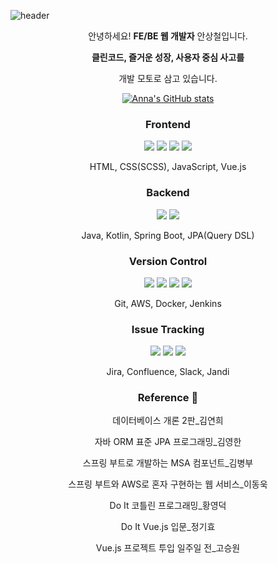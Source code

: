 ![header](https://capsule-render.vercel.app/api?type=Soft&color=E34F26&height=300&section=header&text=DevAnna9408&fontSize=90&fontColor=ffffff)

<div align=center>
  
안녕하세요! <strong>FE/BE 웹 개발자</strong> 안상철입니다. 
 
<strong>클린코드, 즐거운 성장, 사용자 중심 사고를</strong> 
 
개발 모토로 삼고 있습니다.

  [![Anna's GitHub stats](https://github-readme-stats.vercel.app/api?username=DevAnna9408&theme=codeSTACKr)](https://github.com/anuraghazra/github-readme-stats)
<!--   [![Top Langs](https://github-readme-stats.vercel.app/api/top-langs/?username=DevAnna9408&layout=compact)](https://github.com/anuraghazra/github-readme-stats)
   -->
  ### Frontend
<img src="https://img.shields.io/badge/HTML5-E34F26?style=flat-square&logo=HTML5&logoColor=white"/></a>
<img src="https://img.shields.io/badge/CSS3-1572B6?style=flat-square&logo=CSS3&logoColor=white"/></a>
<img src="https://img.shields.io/badge/JavaScript-F7DF1E?style=flat-square&logo=JavaScript&logoColor=white"/></a>
<img src="https://img.shields.io/badge/Vue.js-4FC08D?style=flat-square&logo=Vue.js&logoColor=white"/></a>

HTML, CSS(SCSS), JavaScript, Vue.js 

### Backend
<img src="https://img.shields.io/badge/Kotlin-7F5EFF?style=flat-square&logo=Kotlin&logoColor=white"/></a>
<img src="https://img.shields.io/badge/Spring Boot-6DB33F?style=flat-square&logo=SpringBoot&logoColor=white"/></a>

Java, Kotlin, Spring Boot, JPA(Query DSL)

### Version Control
<img src="https://img.shields.io/badge/Git-181717?style=flat-square&logo=Git&logoColor=white"/></a>
<img src="https://img.shields.io/badge/Amazon AWS-FF9900?style=flat-square&logo=Amazon AWS&logoColor=white"/></a>
<img src="https://img.shields.io/badge/Docker-2496ED?style=flat-square&logo=Docker&logoColor=white"/></a>
<img src="https://img.shields.io/badge/Jenkins-D24939?style=flat-square&logo=Jenkins&logoColor=white"/></a>

Git, AWS, Docker, Jenkins

### Issue Tracking
<img src="https://img.shields.io/badge/Jira-0052CC?style=flat-square&logo=Jira&logoColor=white"/></a>
<img src="https://img.shields.io/badge/Confluence-172B4D?style=flat-square&logo=Confluence&logoColor=white"/></a>
<img src="https://img.shields.io/badge/Slack-4A154B?style=flat-square&logo=Slack&logoColor=white"/></a>

Jira, Confluence, Slack, Jandi

### Reference 📔

데이터베이스 개론 2판_김연희 

자바 ORM 표준 JPA 프로그래밍_김영한 

스프링 부트로 개발하는 MSA 컴포넌트_김병부 

스프링 부트와 AWS로 혼자 구현하는 웹 서비스_이동욱 

Do It 코틀린 프로그래밍_황영덕 

Do It Vue.js 입문_정기효 

Vue.js 프로젝트 투입 일주일 전_고승원

</div>

<!--

### Hi there 👋
**DevAnna9408/DevAnna9408** is a ✨ _special_ ✨ repository because its `README.md` (this file) appears on your GitHub profile.

Here are some ideas to get you started:

- 🔭 I’m currently working on ...
- 🌱 I’m currently learning ...
- 👯 I’m looking to collaborate on ...
- 🤔 I’m looking for help with ...
- 💬 Ask me about ...
- 📫 How to reach me: ...
- 😄 Pronouns: ...
- ⚡ Fun fact: ...
-->
